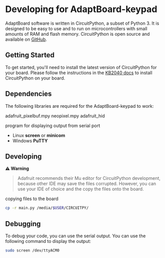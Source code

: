 # Developing for AdaptBoard-keypad

AdaptBoard software is written in CircuitPython, a subset of Python 3. It is designed to be easy to use and to run on microcontrollers with small amounts of RAM and flash memory. CircuitPython is open source and available on [GitHub](https://github.com/adafruit/circuitpython).

## Getting Started

To get started, you'll need to install the latest version of CircuitPython for your board. Please follow the instructions in the [KB2040 docs](https://learn.adafruit.com/adafruit-kb2040/circuitpython) to install CircuitPython on your board.

## Dependencies

The following libraries are required for the AdaptBoard-keypad to work:

adafruit_pixelbuf.mpy
neopixel.mpy
adafruit_hid

program for displaying output from serial port
- Linux **screen** or **minicom**
- Windows **PuTTY**


## Developing

**⚠️ Warning**

> Adafruit recommends their Mu editor for CircuitPython development, because other IDE may save the files corrupted. However, you can use your IDE of choice and the copy the files onto the board.

copying files to the board

```bash
cp -r main.py /media/$USER/CIRCUITPY/
```

## Debugging

To debug your code, you can use the serial output. You can use the following command to display the output:

```bash
sudo screen /dev/ttyACM0
```


